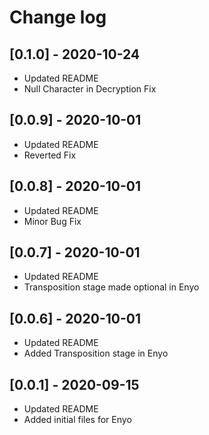 # Change log

## [0.1.0] - 2020-10-24
- Updated README
- Null Character in Decryption Fix

## [0.0.9] - 2020-10-01
- Updated README
- Reverted Fix

## [0.0.8] - 2020-10-01
- Updated README
- Minor Bug Fix

## [0.0.7] - 2020-10-01
- Updated README
- Transposition stage made optional in Enyo

## [0.0.6] - 2020-10-01
- Updated README
- Added Transposition stage in Enyo

## [0.0.1] - 2020-09-15
- Updated README
- Added initial files for Enyo
